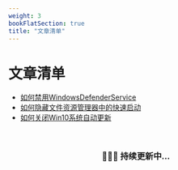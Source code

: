 ```yaml
---
weight: 3
bookFlatSection: true
title: "文章清单"
---
```


# **<i class="fa fa-tags"></i> 文章清单** #

- [如何禁用WindowsDefenderService](../../../posts/如何禁用windows-defender-service)
- [如何隐藏文件资源管理器中的快速启动](../../../posts/如何隐藏文件资源管理器中的快速启动)
- [如何关闭Win10系统自动更新](../../../posts/win10系统如何关闭自动更新)





<div>&nbsp&nbsp&nbsp&nbsp</div>

<div align="center">  
<h3>👨🏻‍💻 持续更新中...</h3>
</div>

